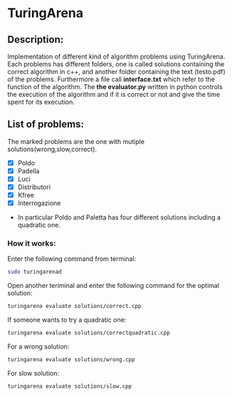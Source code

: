 # TuringArena
## Description:
Implementation of different kind of algorithm problems using TuringArena.
Each problems has different folders, one is called solutions containing the correct algorithm in c++, and another folder containing the text (testo.pdf) of the problems. 
Furthermore a file call **interface.txt** which refer to the function of the algorithm. The **the evaluator.py** written in python  controls the execution of the algorithm and if it is correct or not and give the time spent for its execution.

## List of problems:
The marked problems are the one with mutiple solutions(wrong,slow,correct).
- [x] Poldo
- [x] Padella
- [x] Luci
- [x] Distributori
- [x] Kfree
- [x] Interrogazione
- In particular Poldo and Paletta has four different solutions including a quadratic one.
### How it works:
Enter the following command from terminal:
```bash
sudo turingarenad
```
Open another teriminal and enter the following command for the optimal solution:
```bash
turingarena evaluate solutions/correct.cpp
```
If someone wants to try a quadratic one:
```bash
turingarena evaluate solutions/correctquadratic.cpp
```
For a wrong solution:
```bash
turingarena evaluate solutions/wrong.cpp
```
For slow solution:
```bash
turingarena evaluate solutions/slow.cpp
```


